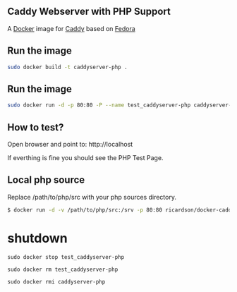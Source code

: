 ## Caddy Webserver with PHP Support

A [Docker](http://docker.com) image for [Caddy](http://caddyserver.com) based on [Fedora](https://getfedora.org)


## Run the image

```sh
sudo docker build -t caddyserver-php .

```

## Run the image


```sh
sudo docker run -d -p 80:80 -P --name test_caddyserver-php caddyserver-php 
```

## How to test?


Open browser and point to: http://localhost


If everthing is fine you should see the PHP Test Page.

## Local php source

Replace /path/to/php/src with your php sources directory.

```sh
$ docker run -d -v /path/to/php/src:/srv -p 80:80 ricardson/docker-caddy-php
```


# shutdown

```
sudo docker stop test_caddyserver-php 

sudo docker rm test_caddyserver-php 

sudo docker rmi caddyserver-php 
```
